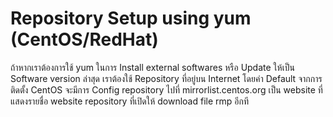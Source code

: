 # Repository Setup using yum (CentOS/RedHat) #
 ถ้าหากเราต้องการใช้ yum ในการ Install external softwares หรือ Update ให้เป็น Software version ล่าสุด เราต้องใช้ Repository ที่อยู่บน Internet
 โดยค่า Default จากการติดตั้ง CentOS จะมีการ Config repository ไปที่ mirrorlist.centos.org เป็น website ที่แสดงรายชื่อ website repository ที่เปิดให้ download file rmp อีกที
